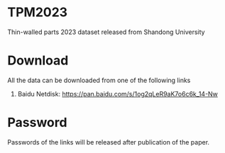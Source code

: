 # TPM2023
Thin-walled parts 2023 dataset released from Shandong University
# Download
All the data can be downloaded from one of the following links 
1. Baidu Netdisk: https://pan.baidu.com/s/1og2qLeR9aK7o6c6k_14-Nw 
# Password
Passwords of the links will be released after publication of the paper.  

